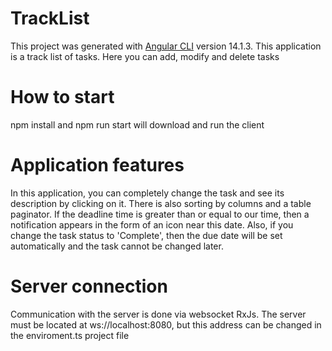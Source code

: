 # TrackList

This project was generated with [Angular CLI](https://github.com/angular/angular-cli) version 14.1.3. This application is a track list of tasks. Here you can add, modify and delete tasks

# How to start

npm install and npm run start will download and run the client

# Application features

In this application, you can completely change the task and see its description by clicking on it. There is also sorting by columns and a table paginator.
If the deadline time is greater than or equal to our time, then a notification appears in the form of an icon near this date. Also, if you change the task status to 'Complete', then the due date will be set automatically and the task cannot be changed later.

# Server connection

Communication with the server is done via websocket RxJs. The server must be located at ws://localhost:8080, but this address can be changed in the enviroment.ts project file
